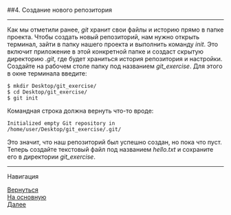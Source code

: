 ##4. Создание нового репозитория

---

Как мы отметили ранее, *git* хранит свои файлы и историю прямо в папке проекта. Чтобы создать новый репозиторий, нам нужно открыть терминал, зайти в папку нашего проекта и выполнить команду *init*. Это включит приложение в этой конкретной папке и создаст скрытую директорию *.git*, где будет храниться история репозитория и настройки.
Создайте на рабочем столе папку под названием *git_exercise*. Для этого в окне терминала введите:

    $ mkdir Desktop/git_exercise/
    $ cd Desktop/git_exercise/
    $ git init

Командная строка должна вернуть что-то вроде:

    Initialized empty Git repository in /home/user/Desktop/git_exercise/.git/

Это значит, что наш репозиторий был успешно создан, но пока что пуст. Теперь создайте текстовый файл под названием *hello.txt* и сохраните его в директории *git_exercise*.

---

Навигация

[Вернуться](/customization.md)   
[На основную](./readme.md)                 
[Далее](/DeterminingTheState.md)